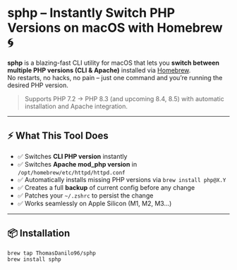 # sphp – Instantly Switch PHP Versions on macOS with Homebrew 🌀

**sphp** is a blazing-fast CLI utility for macOS that lets you **switch between multiple PHP versions (CLI & Apache)** installed via [Homebrew](https://brew.sh).  
No restarts, no hacks, no pain – just one command and you’re running the desired PHP version.

> Supports PHP 7.2 → PHP 8.3 (and upcoming 8.4, 8.5) with automatic installation and Apache integration.

---

## ⚡ What This Tool Does

- ✅ Switches **CLI PHP version** instantly
- ✅ Switches **Apache mod_php version** in `/opt/homebrew/etc/httpd/httpd.conf`
- ✅ Automatically installs missing PHP versions via `brew install php@X.Y`
- ✅ Creates a full **backup** of current config before any change
- ✅ Patches your `~/.zshrc` to persist the change
- ✅ Works seamlessly on Apple Silicon (M1, M2, M3...)

---

## 📦 Installation

```bash
brew tap ThomasDanilo96/sphp
brew install sphp
